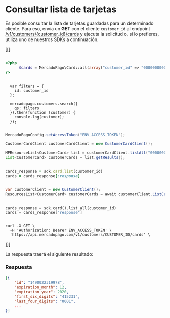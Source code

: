 # Consultar lista de tarjetas

Es posible consultar la lista de tarjetas guardadas para un determinado cliente. Para eso, envía un **GET** con el cliente `customer_id` al endpoint [/v1/customers/{customer_id}/cards](/developers/es/reference/cards/_customers_customer_id_cards/get) y ejecuta la solicitud o, si lo prefieres, utiliza uno de nuestros SDKs a continuación.

[[[
```php

<?php
      $cards = MercadoPago\Card::all(array("customer_id" => "0000000000-abcdEfghiJlm"));
?>

```
```node

  var filters = {
    id: customer_id
  };

  mercadopago.customers.search({
    qs: filters
  }).then(function (customer) {
    console.log(customer);
  });

```
```java

MercadoPagoConfig.setAccessToken("ENV_ACCESS_TOKEN");

CustomerCardClient customerCardClient = new CustomerCardClient();

MPResourceList<CustomerCard> list = customerCardClient.listAll("000000000-abcdEfghiJklM");
List<CustomerCard> customerCards = list.getResults();

```
```ruby

cards_response = sdk.card.list(customer_id)
cards = cards_response[:response]

```
```csharp

var customerClient = new CustomerClient();
ResourcesList<CustomerCard> customerCards = await customerClient.ListCardsAsync("CUSTOMER_ID");

```
```python

cards_response = sdk.card().list_all(customer_id)
cards = cards_response["response"]

```
```curl

curl -X GET \
  -H 'Authorization: Bearer ENV_ACCESS_TOKEN' \
  'https://api.mercadopago.com/v1/customers/CUSTOMER_ID/cards' \

```
]]]

La respuesta traerá el siguiente resultado:

### Respuesta

```json
[{
    "id": "1490022319978",
    "expiration_month": 12,
    "expiration_year": 2020,
    "first_six_digits": "415231",
    "last_four_digits": "0001",
    ...
}]
```